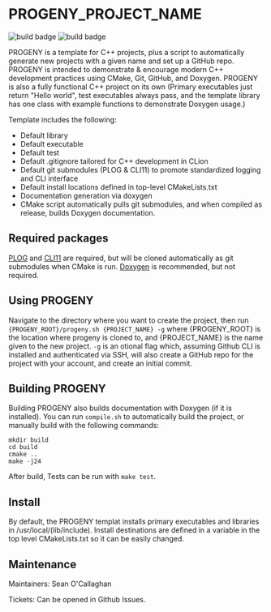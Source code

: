 # PROGENY_PROJECT_NAME
![build badge](https://github.com/buster-jangle/PROGENY/actions/workflows/cmake_build_ubuntu-latest.yml/badge.svg?branch=master)
![build badge](https://github.com/buster-jangle/PROGENY/actions/workflows/cmake_tests_ubuntu-latest.yml/badge.svg?branch=master)

PROGENY is a template for C++ projects, plus a script to automatically generate new projects with a given name and set up a GitHub repo. PROGENY is intended to demonstrate & encourage modern C++ development practices using CMake, Git, GitHub, and Doxygen. PROGENY is also a fully functional C++ project on its own (Primary executables just return "Hello world", test executables always pass, and the template library has one class with example functions to demonstrate Doxygen usage.)

Template includes the following:
* Default library
* Default executable
* Default test
* Default .gitignore tailored for C++ development in CLion
* Default git submodules (PLOG & CLI11) to promote standardized logging and CLI interface
* Default install locations defined in top-level CMakeLists.txt
* Documentation generation via doxygen
* CMake script automatically pulls git submodules, and when compiled as release, builds Doxygen documentation.


## Required packages

[PLOG](https://github.com/SergiusTheBest/plog) and [CLI11](https://github.com/CLIUtils/CLI11) are required, but will be cloned automatically as git submodules when CMake is run. [Doxygen](https://github.com/doxygen/doxygen) is recommended, but not required.


## Using PROGENY

Navigate to the directory where you want to create the project, then run `{PROGENY_ROOT}/progeny.sh {PROJECT_NAME} -g` where {PROGENY_ROOT} is the location where progeny is cloned to, and {PROJECT_NAME} is the name given to the new project. `-g` is an otional flag which, assuming Github CLI is installed and authenticated via SSH, will also create a GitHub repo for the project with your account, and create an initial commit.


## Building PROGENY

Building PROGENY also builds documentation with Doxygen (if it is installed). You can run `compile.sh` to automatically build the project, or manually build with the following commands:
```
mkdir build
cd build
cmake ..
make -j24
```
After build, Tests can be run with `make test`.


## Install

By default, the PROGENY templat installs primary executables and libraries in /usr/local/(lib/include). Install destinations are defined in a variable in the top level CMakeLists.txt so it can be easily changed.


## Maintenance

Maintainers: Sean O'Callaghan

Tickets: Can be opened in Github Issues.
